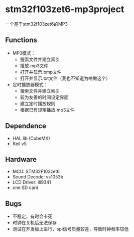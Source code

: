 # stm32f103zet6-mp3project

一个基于stm32f103zet6的MP3

## Functions

- MP3模式：
  - 搜索文件并建立索引
  - 播放.mp3文件
  - 打开并显示.bmp文件
  - 打开并显示.txt文件（我也不知道为啥做这个）
- 定时播放器模式：
  - 搜索文件并建立索引
  - 较为友善的时间设定界面
  - 建立定时播放规则
  - 根据已有规矩播放.mp3文件

## Dependence

- HAL lib (CubeMX)
- Keil v5

## Hardware

- MCU: STM32F103zet6
- Sound Decode: vs1053b
- LCD Driver: ili9341
- one SD card

## Bugs

- 不稳定，有时会卡死
- 时钟在关机后无法保存
- 测试在开发板上进行，spi信号质量较差，导致时钟频率较低
